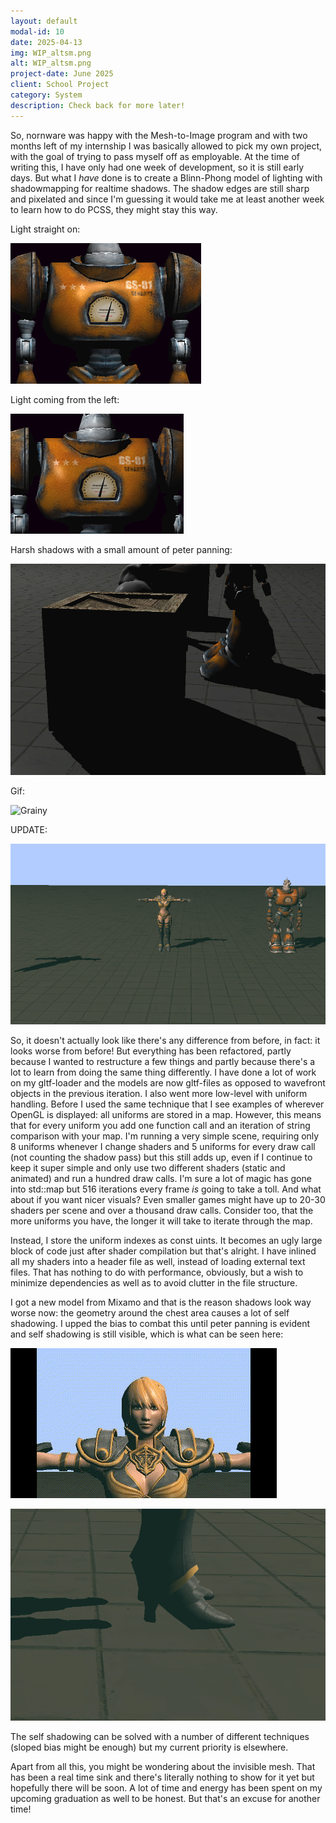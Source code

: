 ```yaml
---
layout: default
modal-id: 10
date: 2025-04-13
img: WIP_altsm.png
alt: WIP_altsm.png
project-date: June 2025
client: School Project
category: System
description: Check back for more later!
---
```

So, nornware was happy with the Mesh-to-Image program and with two months left of my internship I was basically allowed to pick my own project, with the goal of trying to pass myself off as employable. At the time of writing this, I have only had one week of development, so it is still early days. But what I *have* done is to create a Blinn-Phong model of lighting with shadowmapping for realtime shadows. The shadow edges are still sharp and pixelated and since I'm guessing it would take me at least another week to learn how to do PCSS, they might stay this way.

Light straight on:

![Shiny breastplate](img/portfolio/WIP/WIP_light1.png "Is that a light on your chest or are you just happy to see me?")

Light coming from the left:

![Differently shiny breastplate](img/portfolio/WIP/WIP_light2.png "It'll never get a tan in this light.")

Harsh shadows with a small amount of peter panning:

![Differently shiny breastplate](img/portfolio/WIP/WIP_shadow.png "Fear of the pixelated dark.")

Gif:

![Grainy](img/portfolio/WIP/WIP_light.gif "Looks like the lamp is malfunctioning again.")

UPDATE:

![Similar to scene prior the update](img/portfolio/WIP/WIP_updated.png "You can't see it but maybe you can smell the difference?")

So, it doesn't actually look like there's any difference from before, in fact: it looks worse from before! But everything has been refactored, partly because I wanted to restructure a few things and partly because there's a lot to learn from doing the same thing differently. I have done a lot of work on my gltf-loader and the models are now gltf-files as opposed to wavefront objects in the previous iteration. I also went more low-level with uniform handling. Before I used the same technique that I see examples of wherever OpenGL is displayed: all uniforms are stored in a map. However, this means that for every uniform you add one function call and an iteration of string comparison with your map. I'm running a very simple scene, requiring only 8 uniforms whenever I change shaders and 5 uniforms for every draw call (not counting the shadow pass) but this still adds up, even if I continue to keep it super simple and only use two different shaders (static and animated) and run a hundred draw calls. I'm sure a lot of magic has gone into std::map but 516 iterations every frame *is* going to take a toll. And what about if you want nicer visuals? Even smaller games might have up to 20-30 shaders per scene and over a thousand draw calls. Consider too, that the more uniforms you have, the longer it will take to iterate through the map.

Instead, I store the uniform indexes as const uints. It becomes an ugly large block of code just after shader compilation but that's alright. I have inlined all my shaders into a header file as well, instead of loading external text files. That has nothing to do with performance, obviously, but a wish to minimize dependencies as well as to avoid clutter in the file structure.

I got a new model from Mixamo and that is the reason shadows look way worse now: the geometry around the chest area causes a lot of self shadowing. I upped the bias to combat this until peter panning is evident and self shadowing is still visible, which is what can be seen here:

![Grainy](img/portfolio/WIP/WIP_self_shadow.gif "Is that a shadow on your chest or are you just happy to see me?")

![Silly heels](img/portfolio/WIP/WIP_gltf_panning.png "Fighting in heels would have been so much harder if they actually made contact with the ground!")

The self shadowing can be solved with a number of different techniques (sloped bias might be enough) but my current priority is elsewhere.

Apart from all this, you might be wondering about the invisible mesh. That has been a real time sink and there's literally nothing to show for it yet but hopefully there will be soon. A lot of time and energy has been spent on my upcoming graduation as well to be honest. But that's an excuse for another time!

